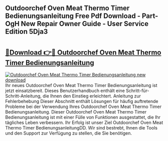 ## Outdoorchef Oven Meat Thermo Timer Bedienungsanleitung Free Pdf Download - Part-OgH New Repair Owner Guide - User Service Edition 5Dja3

# <h2><a href="http://df5utz.blite.top/?on=Outdoorchef+Oven+Meat+Thermo+Timer+Bedienungsanleitung">🔗Download 👉🔴 Outdoorchef Oven Meat Thermo Timer Bedienungsanleitung</a></h2>

[![Outdoorchef Oven Meat Thermo Timer Bedienungsanleitung new download](https://i.imgur.com/lujVjoI.png)](http://df5utz.blite.top/?on=Outdoorchef+Oven+Meat+Thermo+Timer+Bedienungsanleitung)
Ihr neues Outdoorchef Oven Meat Thermo Timer Bedienungsanleitung ist jetzt einsatzbereit. Dieses Benutzerhandbuch enthält eine Schritt-für-Schritt-Anleitung, die Ihnen den Einstieg erleichtert. Anleitung zur Fehlerbehebung Dieser Abschnitt enthält Lösungen für häufig auftretende Probleme bei der Verwendung Ihres Outdoorchef Oven Meat Thermo Timer Bedienungsanleitung. Dieser Outdoorchef Oven Meat Thermo Timer Bedienungsanleitung ist mit einer Fülle von Funktionen ausgestattet, die Ihr tägliches Leben verbessern. Ihr Erfolg ist unser Ziel Outdoorchef Oven Meat Thermo Timer BedienungsanleitungDD. Wir sind bestrebt, Ihnen die Tools und den Support zur Verfügung zu stellen, die Sie benötigen.
